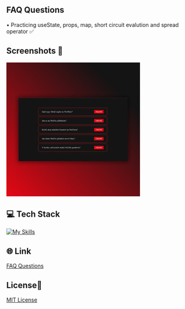 ## FAQ Questions
• Practicing useState, props, map, short circuit evalution and spread operator ✅

## Screenshots 📱
<img src="src/images/faq-questions.jpg" width="350">

## 💻 Tech Stack
[![My Skills](https://skillicons.dev/icons?i=html,css,javascript,react)](https://skillicons.dev)

## 🌐 Link
<a href="https://faq-questions-dejvcodes.netlify.app/">FAQ Questions</a>

## License🔐
[MIT License](LICENSE)
